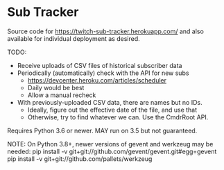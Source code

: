 Sub Tracker
===========

Source code for https://twitch-sub-tracker.herokuapp.com/ and also available for
individual deployment as desired.

TODO:

* Receive uploads of CSV files of historical subscriber data
* Periodically (automatically) check with the API for new subs
  - https://devcenter.heroku.com/articles/scheduler
  - Daily would be best
  - Allow a manual recheck
* With previously-uploaded CSV data, there are names but no IDs.
  - Ideally, figure out the effective date of the file, and use that
  - Otherwise, try to find whatever we can. Use the CmdrRoot API.


Requires Python 3.6 or newer. MAY run on 3.5 but not guaranteed.

NOTE: On Python 3.8+, newer versions of gevent and werkzeug may be needed:
pip install -v git+git://github.com/gevent/gevent.git#egg=gevent
pip install -v git+git://github.com/pallets/werkzeug
